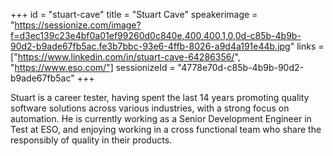 +++
id = "stuart-cave"
title = "Stuart Cave"
speakerimage = "https://sessionize.com/image?f=d3ec139c23e4bf0a01ef99260d0c840e,400,400,1,0,0d-c85b-4b9b-90d2-b9ade67fb5ac.fe3b7bbc-93e6-4ffb-8026-a9d4a191e44b.jpg"
links = ["https://www.linkedin.com/in/stuart-cave-64286356/", "https://www.eso.com/"]
sessionizeId = "4778e70d-c85b-4b9b-90d2-b9ade67fb5ac"
+++

Stuart is a career tester, having spent the last 14 years promoting quality software solutions across various industries, with a strong focus on automation.  He is currently working as a Senior Development Engineer in Test at ESO, and enjoying working in a cross functional team who share the responsibly of quality in their products.